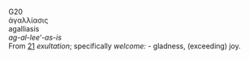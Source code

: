 G20  
ἀγαλλίασις  
agalliasis  
*ag-al-lee‘-as-is*  
From [21](g0021) *exultation*; specifically *welcome:* - gladness,
(exceeding) joy.  
